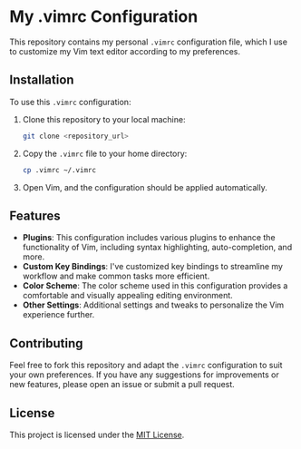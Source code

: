 # My .vimrc Configuration

This repository contains my personal `.vimrc` configuration file, which I use to customize my Vim text editor according to my preferences.

## Installation

To use this `.vimrc` configuration:

1. Clone this repository to your local machine:

    ```bash
    git clone <repository_url>
    ```

2. Copy the `.vimrc` file to your home directory:

    ```bash
    cp .vimrc ~/.vimrc
    ```

3. Open Vim, and the configuration should be applied automatically.

## Features

- **Plugins**: This configuration includes various plugins to enhance the functionality of Vim, including syntax highlighting, auto-completion, and more.
- **Custom Key Bindings**: I've customized key bindings to streamline my workflow and make common tasks more efficient.
- **Color Scheme**: The color scheme used in this configuration provides a comfortable and visually appealing editing environment.
- **Other Settings**: Additional settings and tweaks to personalize the Vim experience further.

## Contributing

Feel free to fork this repository and adapt the `.vimrc` configuration to suit your own preferences. If you have any suggestions for improvements or new features, please open an issue or submit a pull request.

## License

This project is licensed under the [MIT License](LICENSE).
